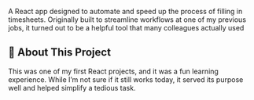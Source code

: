A React app designed to automate and speed up the process of filling in timesheets. Originally built to streamline workflows at one of my previous jobs, it turned out to be a helpful tool that many colleagues actually used

## 🚀 About This Project

This was one of my first React projects, and it was a fun learning experience. While I’m not sure if it still works today, it served its purpose well and helped simplify a tedious task.
